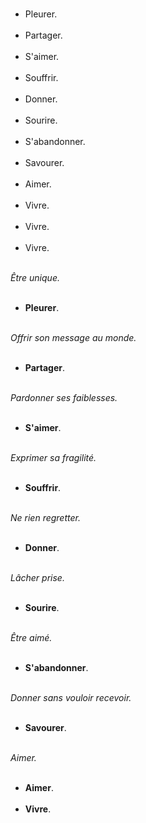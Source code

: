 <!-- 
.. title: Aimer vivre
.. slug: aimer-vivre
.. date: 2013-04-30 11:17:47+02:00
.. tags: Non classé
.. category: 
.. link: 
.. description: 
.. type: text
-->

<p><ul><br /><li>Pleurer.</li><br /><li>Partager.</li><br /><li>S'aimer.</li><!-- TEASER_END --><br /><li>Souffrir.</li><br /><li>Donner.</li><br /><li>Sourire.</li><br /><li>S'abandonner.</li><br /><li>Savourer.</li><br /><li>Aimer.</li><br /><li>Vivre.</li><br /><li>Vivre.</li><br /><li>Vivre.</li><br /></ul></p>

<p><p><em>Être unique.</em></p></p>

<p><ul><br /><li><strong>Pleurer</strong>.</li><br /></ul></p>

<p><p><em>Offrir son message au monde.</em></p></p>

<p><ul><br /><li><strong>Partager</strong>.</li><br /></ul></p>

<p><p><em>Pardonner ses faiblesses.</em></p></p>

<p><ul><br /><li><strong>S'aimer</strong>.</li><br /></ul></p>

<p><p><em>Exprimer sa fragilité.</em></p></p>

<p><ul><br /><li><strong>Souffrir</strong>.</li><br /></ul></p>

<p><p><em>Ne rien regretter.</em></p></p>

<p><ul><br /><li><strong>Donner</strong>.</li><br /></ul></p>

<p><p><em>Lâcher prise.</em></p></p>

<p><ul><br /><li><strong>Sourire</strong>.</li><br /></ul></p>

<p><p><em>Être aimé.</em></p></p>

<p><ul><br /><li><strong>S'abandonner</strong>.</li><br /></ul></p>

<p><p><em>Donner sans vouloir recevoir.</em></p></p>

<p><ul><br /><li><strong>Savourer</strong>.</li><br /></ul></p>

<p><p><em>Aimer.</em></p></p>

<p><ul><br /><li><strong>Aimer</strong>.</li><br /><li><strong>Vivre</strong>.</li><br /></ul></p>
